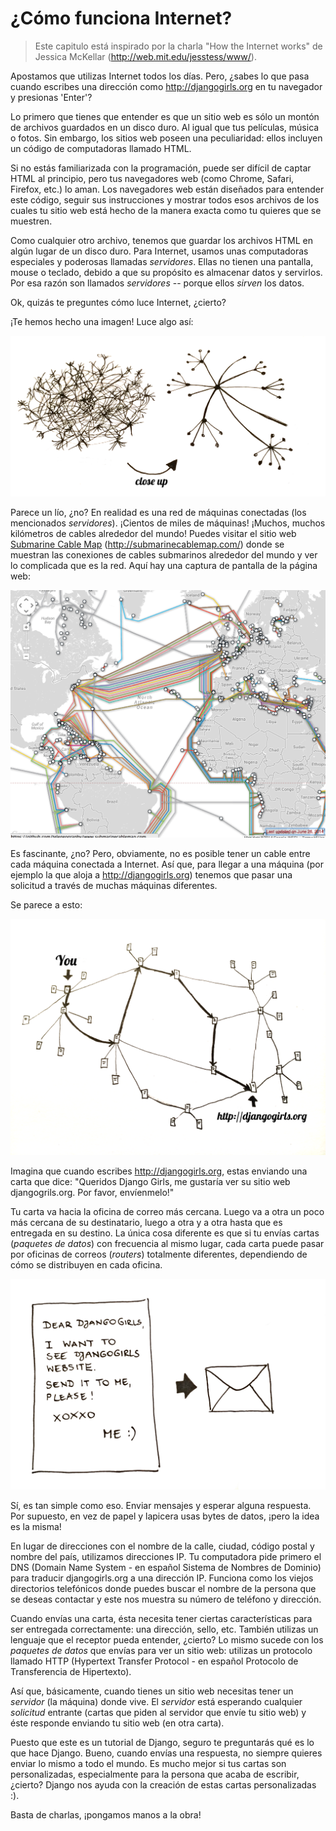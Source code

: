 # ¿Cómo funciona Internet?

> Este capitulo está inspirado por la charla "How the Internet works" de Jessica McKellar (http://web.mit.edu/jesstess/www/).

Apostamos que utilizas Internet todos los días. Pero, ¿sabes lo que pasa cuando escribes una dirección como http://djangogirls.org en tu navegador y presionas 'Enter'?

Lo primero que tienes que entender es que un sitio web es sólo un montón de archivos guardados en un disco duro. Al igual que tus películas, música o fotos. Sin embargo, los sitios web poseen una peculiaridad: ellos incluyen un código de computadoras llamado HTML.

Si no estás familiarizada con la programación, puede ser difícil de captar HTML al principio, pero tus navegadores web (como Chrome, Safari, Firefox, etc.) lo aman. Los navegadores web están diseñados para entender este código, seguir sus instrucciones y mostrar todos esos archivos de los cuales tu sitio web está hecho de la manera exacta como tu quieres que se muestren.

Como cualquier otro archivo, tenemos que guardar los archivos HTML en algún lugar de un disco duro. Para Internet, usamos unas computadoras especiales y poderosas llamadas *servidores*. Ellas no tienen una pantalla, mouse o teclado, debido a que su propósito es almacenar datos y servirlos. Por esa razón son llamados *servidores* -- porque ellos *sirven* los datos.

Ok, quizás te preguntes cómo luce Internet, ¿cierto?

¡Te hemos hecho una imagen! Luce algo así:

![Figura 1.1][1]

 [1]: images/internet_1.png

Parece un lío, ¿no? En realidad es una red de máquinas conectadas (los mencionados *servidores*). ¡Cientos de miles de máquinas! ¡Muchos, muchos kilómetros de cables alrededor del mundo! Puedes visitar el sitio web [Submarine Cable Map][2] (http://submarinecablemap.com/) donde se muestran las conexiones de cables submarinos alrededor del mundo y ver lo complicada que es la red. Aquí hay una captura de pantalla de la página web:

 [2]: http://submarinecablemap.com/

![Figura 1.2][3]

 [3]: images/internet_3.png

Es fascinante, ¿no? Pero, obviamente, no es posible tener un cable entre cada máquina conectada a Internet. Así que, para llegar a una máquina (por ejemplo la que aloja a http://djangogirls.org) tenemos que pasar una solicitud a través de muchas máquinas diferentes.

Se parece a esto:

![Figura 1.3][4]

 [4]: images/internet_2.png

Imagina que cuando escribes http://djangogirls.org, estas enviando una carta que dice: "Queridos Django Girls, me gustaría ver su sitio web djangogrils.org. Por favor, envíenmelo!"

Tu carta va hacia la oficina de correo más cercana. Luego va a otra un poco más cercana de su destinatario, luego a otra y a otra hasta que es entregada en su destino. La única cosa diferente es que si tu envías cartas (*paquetes de datos*) con frecuencia al mismo lugar, cada carta puede pasar por oficinas de correos (*routers*) totalmente diferentes, dependiendo de cómo se distribuyen en cada oficina.

![Figura 1.4][5]

 [5]: images/internet_4.png

Sí, es tan simple como eso. Enviar mensajes y esperar alguna respuesta. Por supuesto, en vez de papel y lapicera usas bytes de datos, ¡pero la idea es la misma!

En lugar de direcciones con el nombre de la calle, ciudad, código postal y nombre del país, utilizamos direcciones IP. Tu computadora pide primero el DNS (Domain Name System - en español Sistema de Nombres de Dominio) para traducir djangogirls.org a una dirección IP. Funciona como los viejos directorios telefónicos donde puedes buscar el nombre de la persona que se deseas contactar y este nos muestra su número de teléfono y dirección.

Cuando envías una carta, ésta necesita tener ciertas características para ser entregada correctamente: una dirección, sello, etc. También utilizas un lenguaje que el receptor pueda entender, ¿cierto? Lo mismo sucede con los *paquetes de datos* que envías para ver un sitio web: utilizas un protocolo llamado HTTP (Hypertext Transfer Protocol - en español Protocolo de Transferencia de Hipertexto).

Así que, básicamente, cuando tienes un sitio web necesitas tener un *servidor* (la máquina) donde vive. El *servidor* está esperando cualquier *solicitud* entrante (cartas que piden al servidor que envíe tu sitio web) y éste responde enviando tu sitio web (en otra carta).

Puesto que este es un tutorial de Django, seguro te preguntarás qué es lo que hace Django. Bueno, cuando envías una respuesta, no siempre quieres enviar lo mismo a todo el mundo. Es mucho mejor si tus cartas son personalizadas, especialmente para la persona que acaba de escribir, ¿cierto? Django nos ayuda con la creación de estas cartas personalizadas :).

Basta de charlas, ¡pongamos manos a la obra!
